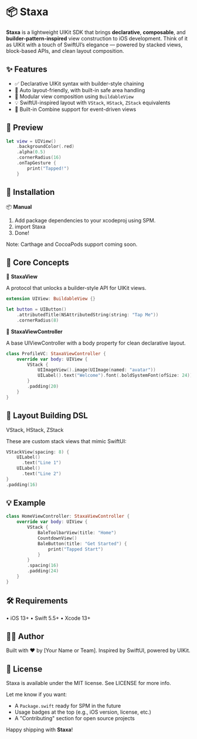 # 📦 Staxa

**Staxa** is a lightweight UIKit SDK that brings **declarative**, **composable**, and **builder-pattern-inspired** view construction to iOS development. Think of it as UIKit with a touch of SwiftUI’s elegance — powered by stacked views, block-based APIs, and clean layout composition.

## ✨ Features

- ✅ Declarative UIKit syntax with builder-style chaining  
- 📐 Auto layout-friendly, with built-in safe area handling  
- 🧱 Modular view composition using `BuildableView`  
- 💡 SwiftUI-inspired layout with `VStack`, `HStack`, `ZStack` equivalents  
- 🔄 Built-in Combine support for event-driven views  

## 📸 Preview

```swift
let view = UIView()
    .backgroundColor(.red)
    .alpha(0.5)
    .cornerRadius(16)
    .onTapGesture {
        print("Tapped!")
    }
```

## 🚀 Installation

📦 **Manual**
1. Add package dependencies to your xcodeproj using SPM.
2. import Staxa
3. Done!

Note: Carthage and CocoaPods support coming soon.

## 🧱 Core Concepts

🧩 **StaxaView**

A protocol that unlocks a builder-style API for UIKit views.

```swift
extension UIView: BuildableView {}

let button = UIButton()
    .attributedTitle(NSAttributedString(string: "Tap Me"))
    .cornerRadius(8)
```

🧱 **StaxaViewController**

A base UIViewController with a body property for clean declarative layout.

```swift
class ProfileVC: StaxaViewController {
    override var body: UIView {
        VStack {
            UIImageView().image(UIImage(named: "avatar"))
            UILabel().text("Welcome").font(.boldSystemFont(ofSize: 24))
        }
        .padding(20)
    }
}
```

## 📐 Layout Building DSL

VStack, HStack, ZStack

These are custom stack views that mimic SwiftUI:

```swift
VStackView(spacing: 8) {
    UILabel()
      .text("Line 1")
    UILabel()
      .text("Line 2")
}
.padding(16)
```

## 💡 Example
```swift
class HomeViewController: StaxaViewController {
    override var body: UIView {
        VStack {
            BaleToolbarView(title: "Home")
            CountdownView()
            BaleButton(title: "Get Started") {
                print("Tapped Start")
            }
        }
        .spacing(16)
        .padding(24)
    }
}
```

## 🛠 Requirements
• iOS 13+
• Swift 5.5+
• Xcode 13+

## 👨‍💻 Author

Built with ❤️ by [Your Name or Team].
Inspired by SwiftUI, powered by UIKit.

## 📄 License

Staxa is available under the MIT license. See LICENSE for more info.

Let me know if you want:

- A `Package.swift` ready for SPM in the future  
- Usage badges at the top (e.g., iOS version, license, etc.)  
- A "Contributing" section for open source projects  

Happy shipping with **Staxa**!
